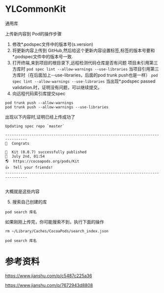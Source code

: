 # YLCommonKit
通用库



上传新内容到 Pod的操作步骤
1.  修改*.podspec文件中的版本号(s.version)
2.  将更新内容上传到 GitHub,然后给这个更新内容设置标签,标签的版本号要和*.podspec文件中的版本号一致.
3.  打开终端,来到项目的根目录下,远程检测代码仓库是否有问题
项目未引用第三方库时
```pod spec lint --allow-warnings --use-libraries```
当项目引用第三方库时（在后面加上--use-libraries，后面的pod trunk push也是一样）
```pod spec lint --allow-warnings --use-libraries```
当出现*.podspec passed validation.时，证明没有问题，可以继续提交。
4.  向远程代码索引库提交spec
```
pod trunk push --allow-warnings
pod trunk push --allow-warnings --use-libraries
```
出现以下内容时,证明已经上传成功了
```
Updating spec repo `master`

--------------------------------------------------------------------------------
🎉  Congrats

🚀  Kit (0.0.7) successfully published
📅  July 2nd, 01:54
🌎  https://cocoapods.org/pods/Kit
👍  Tell your friends!
--------------------------------------------------------------------------------


```
大概就是这些内容


5. 搜索自己创建的库
```
pod search 库名
```
如果刚刚上传完，你可能搜索不到，执行下面的操作
```
rm ~/Library/Caches/CocoaPods/search_index.json

pod search 库名
```

# 参考资料
https://www.jianshu.com/p/c5487c225a36

https://www.jianshu.com/p/7672943d8808
